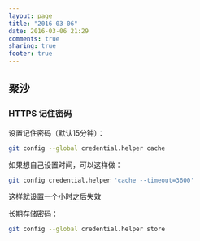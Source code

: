 ```yaml
---
layout: page
title: "2016-03-06"
date: 2016-03-06 21:29
comments: true
sharing: true
footer: true
---
```


## 聚沙

### HTTPS 记住密码

设置记住密码（默认15分钟）：

```sh
git config --global credential.helper cache
```

如果想自己设置时间，可以这样做：

```sh
git config credential.helper 'cache --timeout=3600'
```

这样就设置一个小时之后失效

长期存储密码：

```sh
git config --global credential.helper store
```
